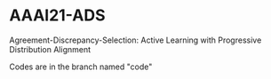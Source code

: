 # AAAI21-ADS
Agreement-Discrepancy-Selection: Active Learning with Progressive Distribution Alignment

Codes are in the branch named "code"
